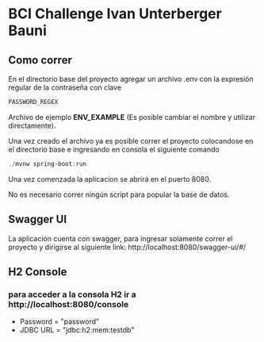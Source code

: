 # BCI Challenge Ivan Unterberger Bauni

## Como correr
En el directorio base del proyecto agregar un archivo .env con la expresión
regular de la contraseña con clave 
``` powershell
PASSWORD_REGEX
```
Archivo de ejemplo **ENV_EXAMPLE** (Es posible cambiar el nombre y 
utilizar directamente).

Una vez creado el archivo ya es posible correr el proyecto colocandose en el
directorio base e ingresando en consola el siguiente comando
``` powershell
./mvnw spring-boot:run
```
Una vez comenzada la aplicacion se abrirá en el puerto 8080.

No es necesario correr ningún script para popular la base de datos.

## Swagger UI
La aplicación cuenta con swagger, para ingresar solamente correr el proyecto
y dirigirse al siguiente link: http://localhost:8080/swagger-ui/#/

## H2 Console
### para acceder a la consola H2 ir a http://localhost:8080/console
- Password = "password"
- JDBC URL = "jdbc:h2:mem:testdb"
